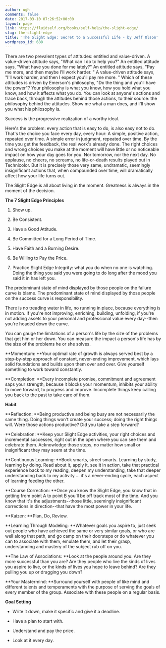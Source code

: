 ```yaml
---
author: ugh
comments: false
date: 2017-03-10 07:26:52+00:00
layout: page
link: https://fluidself.org/books/self-help/the-slight-edge/
slug: the-slight-edge
title: 'The Slight Edge: Secret to a Successful Life - by Jeff Olson'
wordpress_id: 688
---
```


There are two prevalent types of attitudes: entitled and value-driven. A value-driven attitude says, "What can I do to help you?" An entitled attitude says, "What have you done for me lately?" An entitled attitude says, "Pay me more, and then maybe I'll work harder. " A value-driven attitude says, "I'll work harder, and then I expect you'll pay me more. " Which of these attitudes is driven by Emerson's philosophy, "Do the thing and you'll have the power"? Your philosophy is what you know, how you hold what you know, and how it affects what you do. You can look at anyone's actions and trace back, through the attitudes behind those actions, to their source: the philosophy behind the attitudes. Show me what a man does, and I'll show you what his philosophy is.
 
Success is the progressive realization of a worthy ideal.
 
Here's the problem: every action that is easy to do, is also easy not to do. That's the choice you face every day, every hour: A simple, positive action, repeated over time. A simple error in judgment, repeated over time. By the time you get the feedback, the real work's already done. The right choices and wrong choices you make at the moment will have little or no noticeable impact on how your day goes for you. Nor tomorrow, nor the next day. No applause, no cheers, no screams, no life-or-death results played out in Technicolor. But it is precisely those very same, undramatic, seemingly insignificant actions that, when compounded over time, will dramatically affect how your life turns out.
 
The Slight Edge is all about living in the moment. Greatness is always in the moment of the decision.
 
**The 7 Slight Edge Principles**



	
  1. Show up.


	
  2. Be Consistent.


	
  3. Have a Good Attitude.


	
  4. Be Committed for a Long Period of Time.


	
  5. Have Faith and a Burning Desire.


	
  6. Be Willing to Pay the Price.


	
  7. Practice Slight Edge Integrity: what you do when no one is watching. Doing the thing you said you were going to do long after the mood you said it in has left you.


 
The predominant state of mind displayed by those people on the failure curve is blame. The predominant state of mind displayed by those people on the success curve is responsibility.
 
There is no treading water in life, no running in place, because everything is in motion. If you're not improving, enriching, building, unfolding, if you're not adding assets to your personal and professional value every day--then you're headed down the curve.
 
You can gauge the limitations of a person's life by the size of the problems that get him or her down. You can measure the impact a person's life has by the size of the problems he or she solves.
 
**Momentum: **Your optimal rate of growth is always served best by a step-by-step approach of constant, never-ending improvement, which lays solid foundations and builds upon them over and over. Give yourself something to work toward constantly.
 
**Completion: **Every incomplete promise, commitment and agreement saps your strength, because it blocks your momentum, inhibits your ability to move forward, to progress and improve. Incomplete things keep calling you back to the past to take care of them.
 
**Habit**
 
**Reflection: **Being productive and being busy are not necessarily the same thing. Doing things won't create your success; doing the right things will. Were those actions productive? Did you take a step forward?
 
**Celebration: **Keep your Slight Edge activities, your right choices and incremental successes, right out in the open where you can see them and celebrate them. Acknowledge those steps, no matter how small or insignificant they may seem at the time.
 
**Continuous Learning: **Book smarts, street smarts. Learning by study, learning by doing. Read about it, apply it, see it in action, take that practical experience back to my reading, deepen my understanding, take that deeper understanding back to my activity ... it's a never-ending cycle, each aspect of learning feeding the other.
 
**Course Correction: **Once you know the Slight Edge, you know that in getting from point A to point B you'll be off track most of the time. And you know that it's the adjustments--those little, seemingly insignificant corrections in direction--that have the most power in your life.
 
**Kaizen: **Plan, Do, Review.
 
**Learning Through Modeling: **Whatever goals you aspire to, just seek out people who have achieved the same or very similar goals, or who are well along that path, and go camp on their doorsteps or do whatever you can to associate with them, emulate them, and let their grasp, understanding and mastery of the subject rub off on you.
 
**The Law of Associations: **Look at the people around you. Are they more successful than you are? Are they people who live the kinds of lives you aspire to live, or the kinds of lives you hope to leave behind? Are they pulling you up or dragging you down?
 
**Your Mastermind: **Surround yourself with people of like mind and different talents and temperaments with the purpose of serving the goals of every member of the group. Associate with these people on a regular basis.
 
**Goal Setting**



	
  * Write it down, make it specific and give it a deadline.


	
  * Have a plan to start with.


	
  * Understand and pay the price.


	
  * Look at it every day.


